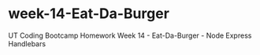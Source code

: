 # week-14-Eat-Da-Burger
UT Coding Bootcamp Homework Week 14 - Eat-Da-Burger - Node Express Handlebars
